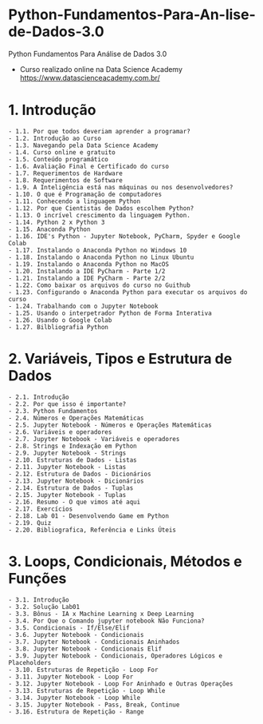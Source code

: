 # Python-Fundamentos-Para-An-lise-de-Dados-3.0
Python Fundamentos Para Análise de Dados 3.0
- Curso realizado online na Data Science Academy https://www.datascienceacademy.com.br/

# 1. Introdução
    - 1.1. Por que todos deveriam aprender a programar?
    - 1.2. Introdução ao Curso
    - 1.3. Navegando pela Data Science Academy
    - 1.4. Curso online e gratuito
    - 1.5. Conteúdo programático
    - 1.6. Avaliação Final e Certificado do curso
    - 1.7. Requerimentos de Hardware
    - 1.8. Requerimentos de Software
    - 1.9. A Inteligência está nas máquinas ou nos desenvolvedores?
    - 1.10. O que é Programação de computadores
    - 1.11. Conhecendo a linguagem Python
    - 1.12. Por que Cientistas de Dados escolhem Python?
    - 1.13. O incrível crescimento da linguagem Python.
    - 1.14. Python 2 x Python 3
    - 1.15. Anaconda Python
    - 1.16. IDE's Python - Jupyter Notebook, PyCharm, Spyder e Google Colab
    - 1.17. Instalando o Anaconda Python no Windows 10
    - 1.18. Instalando o Anaconda Python no Linux Ubuntu
    - 1.19. Instalando o Anaconda Python no MacOS
    - 1.20. Instalando a IDE PyCharm - Parte 1/2
    - 1.21. Instalando a IDE PyCharm - Parte 2/2
    - 1.22. Como baixar os arquivos do curso no Guithub
    - 1.23. Configurando o Anaconda Python para executar os arquivos do curso
    - 1.24. Trabalhando com o Jupyter Notebook
    - 1.25. Usando o interpetrador Python de Forma Interativa
    - 1.26. Usando o Google Colab
    - 1.27. Bilbliografia Python

# 2. Variáveis, Tipos e Estrutura de Dados
    - 2.1. Introdução
    - 2.2. Por que isso é importante?
    - 2.3. Python Fundamentos
    - 2.4. Números e Operações Matemáticas
    - 2.5. Jupyter Notebook - Números e Operações Matemáticas
    - 2.6. Variáveis e operadores
    - 2.7. Jupyter Notebook - Variáveis e operadores
    - 2.8. Strings e Indexação em Python
    - 2.9. Jupyter Notebook - Strings
    - 2.10. Estruturas de Dados - Listas
    - 2.11. Jupyter Notebook - Listas
    - 2.12. Estrutura de Dados - Dicionários
    - 2.13. Jupyter Notebook - Dicionários
    - 2.14. Estrutura de Dados - Tuplas
    - 2.15. Jupyter Notebook - Tuplas
    - 2.16. Resumo - O que vimos até aqui
    - 2.17. Exercícios
    - 2.18. Lab 01 - Desenvolvendo Game em Python
    - 2.19. Quiz
    - 2.20. Bibliografica, Referência e Links Úteis

# 3. Loops, Condicionais, Métodos e Funções
    - 3.1. Introdução
    - 3.2. Solução Lab01
    - 3.3. Bônus - IA x Machine Learning x Deep Learning
    - 3.4. Por Que o Comando jupyter notebook Não Funciona?
    - 3.5. Condicionais - If/Else/Elif
    - 3.6. Jupyter Notebook - Condicionais
    - 3.7. Jupyter Notebook - Condicionais Aninhados
    - 3.8. Jupyter Notebook - Condicionais Elif
    - 3.9. Jupyter Notebook - Condicionais, Operadores Lógicos e Placeholders
    - 3.10. Estruturas de Repetição - Loop For
    - 3.11. Jupyter Notebook - Loop For
    - 3.12. Jupyter Notebook - Loop For Aninhado e Outras Operações
    - 3.13. Estruturas de Repetição - Loop While
    - 3.14. Jupyter Notebook - Loop While
    - 3.15. Jupyter Notebook - Pass, Break, Continue
    - 3.16. Estrutura de Repetição - Range
